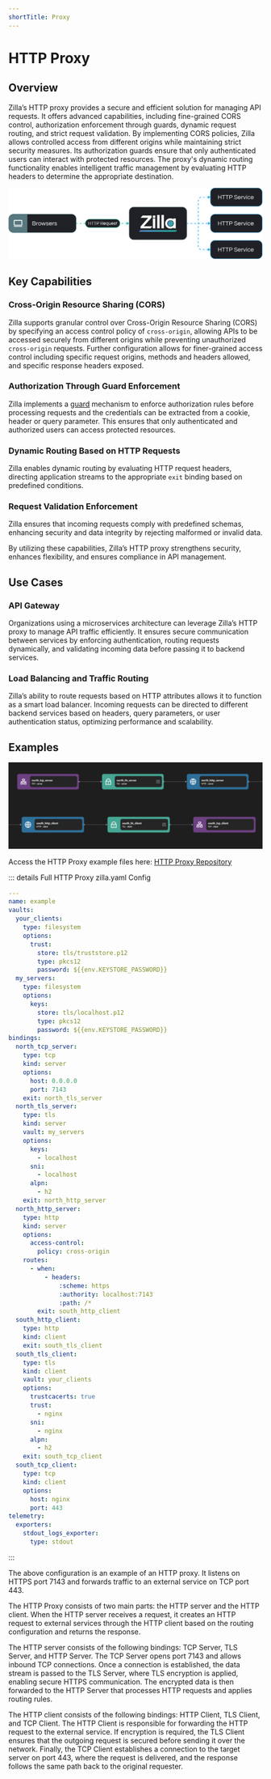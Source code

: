 ```yaml
---
shortTitle: Proxy
---
```


# HTTP Proxy

## Overview

Zilla’s HTTP proxy provides a secure and efficient solution for managing API requests. It offers advanced capabilities, including fine-grained CORS control, authorization enforcement through guards, dynamic request routing, and strict request validation. By implementing CORS policies, Zilla allows controlled access from different origins while maintaining strict security measures. Its authorization guards ensure that only authenticated users can interact with protected resources. The proxy's dynamic routing functionality enables intelligent traffic management by evaluating HTTP headers to determine the appropriate destination.

![Architecture Example](../images/HTTP%20Proxy.png)

## Key Capabilities

### Cross-Origin Resource Sharing (CORS)

Zilla supports granular control over Cross-Origin Resource Sharing (CORS) by specifying an access control policy of `cross-origin`, allowing APIs to be accessed securely from different origins while preventing unauthorized `cross-origin` requests. Further configuration allows for finer-grained access control including specific request origins, methods and headers allowed, and specific response headers exposed.

### Authorization Through Guard Enforcement

Zilla implements a [guard](../../../reference/config/overview.md#guards) mechanism to enforce authorization rules before processing requests and the credentials can be extracted from a cookie, header or query parameter. This ensures that only authenticated and authorized users can access protected resources.

### Dynamic Routing Based on HTTP Requests

Zilla enables dynamic routing by evaluating HTTP request headers, directing application streams to the appropriate `exit` binding based on predefined conditions.

### Request Validation Enforcement

Zilla ensures that incoming requests comply with predefined schemas, enhancing security and data integrity by rejecting malformed or invalid data.

By utilizing these capabilities, Zilla’s HTTP proxy strengthens security, enhances flexibility, and ensures compliance in API management.

## Use Cases

### API Gateway

Organizations using a microservices architecture can leverage Zilla’s HTTP proxy to manage API traffic efficiently. It ensures secure communication between services by enforcing authentication, routing requests dynamically, and validating incoming data before passing it to backend services.

### Load Balancing and Traffic Routing

Zilla’s ability to route requests based on HTTP attributes allows it to function as a smart load balancer. Incoming requests can be directed to different backend services based on headers, query parameters, or user authentication status, optimizing performance and scalability.

## Examples

![HTTP Proxy Pipeline Example](../images/http-proxy.png)

Access the HTTP Proxy example files here: [HTTP Proxy Repository](https://github.com/aklivity/zilla/tree/develop/examples/http.proxy)

::: details Full HTTP Proxy zilla.yaml Config

```yaml
---
name: example
vaults:
  your_clients:
    type: filesystem
    options:
      trust:
        store: tls/truststore.p12
        type: pkcs12
        password: ${{env.KEYSTORE_PASSWORD}}
  my_servers:
    type: filesystem
    options:
      keys:
        store: tls/localhost.p12
        type: pkcs12
        password: ${{env.KEYSTORE_PASSWORD}}
bindings:
  north_tcp_server:
    type: tcp
    kind: server
    options:
      host: 0.0.0.0
      port: 7143
    exit: north_tls_server
  north_tls_server:
    type: tls
    kind: server
    vault: my_servers
    options:
      keys:
        - localhost
      sni:
        - localhost
      alpn:
        - h2
    exit: north_http_server
  north_http_server:
    type: http
    kind: server
    options:
      access-control:
        policy: cross-origin
    routes:
      - when:
          - headers:
              :scheme: https
              :authority: localhost:7143
              :path: /*
        exit: south_http_client
  south_http_client:
    type: http
    kind: client
    exit: south_tls_client
  south_tls_client:
    type: tls
    kind: client
    vault: your_clients
    options:
      trustcacerts: true
      trust:
        - nginx
      sni:
        - nginx
      alpn:
        - h2
    exit: south_tcp_client
  south_tcp_client:
    type: tcp
    kind: client
    options:
      host: nginx
      port: 443
telemetry:
  exporters:
    stdout_logs_exporter:
      type: stdout
```

:::

The above configuration is an example of an HTTP proxy. It listens on HTTPS port 7143 and forwards traffic to an external service on TCP port 443.

The HTTP Proxy consists of two main parts: the HTTP server and the HTTP client. When the HTTP server receives a request, it creates an HTTP request to external services through the HTTP client based on the routing configuration and returns the response.

The HTTP server consists of the following bindings: TCP Server, TLS Server, and HTTP Server. The TCP Server opens port 7143 and allows inbound TCP connections. Once a connection is established, the data stream is passed to the TLS Server, where TLS encryption is applied, enabling secure HTTPS communication. The encrypted data is then forwarded to the HTTP Server that processes HTTP requests and applies routing rules.

The HTTP client consists of the following bindings: HTTP Client, TLS Client, and TCP Client. The HTTP Client is responsible for forwarding the HTTP request to the external service. If encryption is required, the TLS Client ensures that the outgoing request is secured before sending it over the network. Finally, the TCP Client establishes a connection to the target server on port 443, where the request is delivered, and the response follows the same path back to the original requester.
